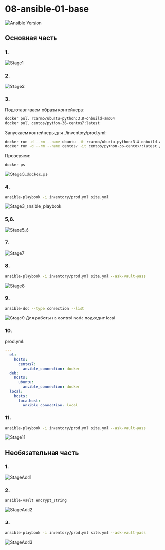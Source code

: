 # 08-ansible-01-base

![Ansible Version](./pictures/ansible_version.png)
## Основная часть

### 1.

 ![Stage1](./pictures/Stage1.png)
### 2.

 ![Stage2](./pictures/Stage2.png)
### 3.

Подготавливаем образы контейнеры:

``` bash
docker pull rcarmo/ubuntu-python:3.8-onbuild-amd64
docker pull centos/python-36-centos7:latest
```

Запускаем контейнеры для ./inventory/prod.yml:

``` bash
docker run -d --rm --name ubuntu -it rcarmo/ubuntu-python:3.8-onbuild-amd64 /bin/bash
docker run -d --rm --name centos7 -it centos/python-36-centos7:latest /bin/bash
```

Проверяем:

``` bash
docker ps
```

![Stage3_docker_ps](./pictures/Stage3_docker_ps.png)
### 4.

``` bash
ansible-playbook -i inventory/prod.yml site.yml
```

![Stage3_ansible_playbook](./pictures/Stage3_Ansible_playbook.png)
### 5,6.

![Stage5_6](./pictures/Stage5_6.png)
### 7.

![Stage7](./pictures/Stage7.png)
### 8.

``` bash
ansible-playbook -i inventory/prod.yml site.yml --ask-vault-pass
```

![Stage8](./pictures/Stage8.png)
### 9.

``` bash
ansible-doc --type connection --list
```

![Stage9](./pictures/Stage9.png)
Для работы на control node подходит local

### 10.

prod.yml:
``` yml
---
  el:
    hosts:
      centos7:
        ansible_connection: docker
  deb:
    hosts:
      ubuntu:
        ansible_connection: docker
  local:
    hosts:
      localhost:
        ansible_connection: local
```

### 11.

``` bash
ansible-playbook -i inventory/prod.yml site.yml --ask-vault-pass
```

![Stage11](./pictures/Stage11.png)

## Необязательная часть

### 1.

![StageAdd1](./pictures/StageAdd1.png)

### 2.

``` bash
ansible-vault encrypt_string
```

![StageAdd2](./pictures/StageAdd2.png)

### 3.

``` bash
ansible-playbook -i inventory/prod.yml site.yml --ask-vault-pass
```

![StageAdd3](./pictures/StageAdd3.png)

